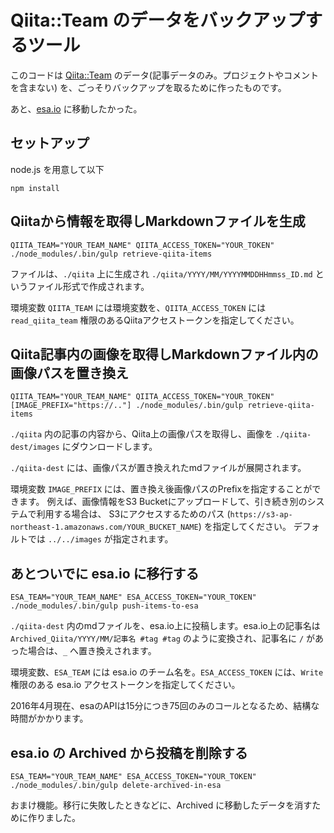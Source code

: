 # Qiita::Team のデータをバックアップするツール

このコードは [Qiita::Team](https://teams.qiita.com/) のデータ(記事データのみ。プロジェクトやコメントを含まない)
を、ごっそりバックアップを取るために作ったものです。

あと、[esa.io](http://esa.io) に移動したかった。
 
## セットアップ

node.js を用意して以下

```
npm install
```

## Qiitaから情報を取得しMarkdownファイルを生成

```
QIITA_TEAM="YOUR_TEAM_NAME" QIITA_ACCESS_TOKEN="YOUR_TOKEN" ./node_modules/.bin/gulp retrieve-qiita-items
```

ファイルは、`./qiita` 上に生成され `./qiita/YYYY/MM/YYYYMMDDHHmmss_ID.md` というファイル形式で作成されます。

環境変数 `QIITA_TEAM` には環境変数を、`QIITA_ACCESS_TOKEN` には `read_qiita_team` 権限のあるQiitaアクセストークンを指定してください。
 

## Qiita記事内の画像を取得しMarkdownファイル内の画像パスを置き換え

```
QIITA_TEAM="YOUR_TEAM_NAME" QIITA_ACCESS_TOKEN="YOUR_TOKEN" [IMAGE_PREFIX="https://.."] ./node_modules/.bin/gulp retrieve-qiita-items
```

`./qiita` 内の記事の内容から、Qiita上の画像パスを取得し、画像を `./qiita-dest/images` にダウンロードします。

`./qiita-dest` には、画像パスが置き換えれたmdファイルが展開されます。

環境変数 `IMAGE_PREFIX` には、置き換え後画像パスのPrefixを指定することができます。
例えば、画像情報をS3 Bucketにアップロードして、引き続き別のシステムで利用する場合は、
S3にアクセスするためのパス (`https://s3-ap-northeast-1.amazonaws.com/YOUR_BUCKET_NAME`) を指定してください。 
デフォルトでは `../../images` が指定されます。

## あとついでに esa.io に移行する

```
ESA_TEAM="YOUR_TEAM_NAME" ESA_ACCESS_TOKEN="YOUR_TOKEN" ./node_modules/.bin/gulp push-items-to-esa
```

`./qiita-dest` 内のmdファイルを、esa.io上に投稿します。esa.io上の記事名は `Archived_Qiita/YYYY/MM/記事名 #tag #tag`
のように変換され、記事名に `/` があった場合は、`_` へ置き換えされます。

環境変数、`ESA_TEAM` には esa.io のチーム名を。`ESA_ACCESS_TOKEN` には、`Write` 権限のある esa.io アクセストークンを指定してください。

2016年4月現在、esaのAPIは15分につき75回のみのコールとなるため、結構な時間がかかります。

## esa.io の Archived から投稿を削除する

```
ESA_TEAM="YOUR_TEAM_NAME" ESA_ACCESS_TOKEN="YOUR_TOKEN" ./node_modules/.bin/gulp delete-archived-in-esa
```

おまけ機能。移行に失敗したときなどに、Archived に移動したデータを消すために作りました。
